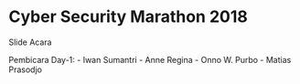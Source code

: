 # Cyber Security Marathon 2018
Slide Acara

Pembicara Day-1:
    - Iwan Sumantri
    - Anne Regina
    - Onno W. Purbo
    - Matias Prasodjo